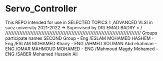 # Servo_Controller
This REPO intended for use in SELECTED TOPICS 1 ,ADVANCED VLSI  in suez university 2021-2022 ->
Supervised by DR/ EMAD BADRY 
< / ////////////////////////////////////////////////////////////////////////////////////// Groups participate names
SECOND Group
       - Eng /ESLAM MOHAMED HASHEM
       - Eng /ESLAM MOHAMED Khairy
       - ENG /AHMED SOLIMAN Abd elrahman
       - ENG /OMAR MAHMOUD MOHAMED
       - ENG /Mahmoud Magdy Mohamed 
       - ENG /SABER Mohamed Hussein Ali
